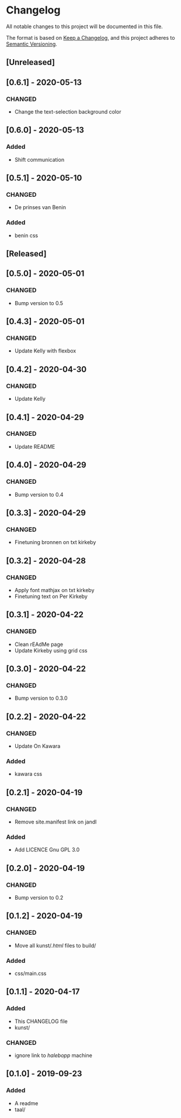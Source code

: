 # Changelog
All notable changes to this project will be documented in this file.

The format is based on [Keep a Changelog](https://keepachangelog.com/en/1.0.0/),
and this project adheres to [Semantic Versioning](https://semver.org/spec/v2.0.0.html).

## [Unreleased]

## [0.6.1] - 2020-05-13
### CHANGED
- Change the text-selection background color

## [0.6.0] - 2020-05-13
### Added
- Shift communication

## [0.5.1] - 2020-05-10
### CHANGED
- De prinses van Benin 
### Added
- benin css

## [Released]

## [0.5.0] - 2020-05-01
### CHANGED
- Bump version to 0.5

## [0.4.3] - 2020-05-01
### CHANGED
- Update Kelly with flexbox

## [0.4.2] - 2020-04-30
### CHANGED
- Update Kelly

## [0.4.1] - 2020-04-29
### CHANGED
- Update README

## [0.4.0] - 2020-04-29
### CHANGED
- Bump version to 0.4

## [0.3.3] - 2020-04-29
### CHANGED
- Finetuning bronnen on txt kirkeby

## [0.3.2] - 2020-04-28
### CHANGED
- Apply font mathjax on txt kirkeby
- Finetuning text on Per Kirkeby

## [0.3.1] - 2020-04-22
### CHANGED
- Clean rEAdMe page
- Update Kirkeby using grid css

## [0.3.0] - 2020-04-22
### CHANGED
- Bump version to 0.3.0

## [0.2.2] - 2020-04-22
### CHANGED
- Update On Kawara
### Added
- kawara css

## [0.2.1] - 2020-04-19
### CHANGED
- Remove site.manifest link on jandl
### Added
- Add LICENCE Gnu GPL 3.0

## [0.2.0] - 2020-04-19
### CHANGED
- Bump version to 0.2

## [0.1.2] - 2020-04-19
### CHANGED
- Move all kunst/*.html* files to build/
### Added
- css/main.css

## [0.1.1] - 2020-04-17
### Added
- This CHANGELOG file 
- kunst/
### CHANGED
- ignore link to _halebopp_ machine

## [0.1.0] - 2019-09-23 
### Added
- A readme
- taal/
